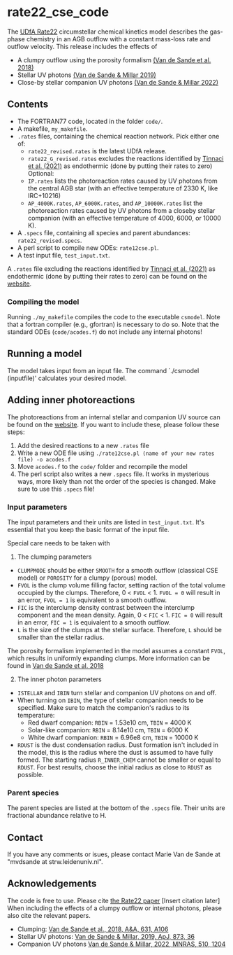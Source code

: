 # rate22_cse_code

The [UDfA Rate22](http://umistdatabase.net/) circumstellar chemical kinetics model describes the gas-phase chemistry in an AGB outflow with a constant mass-loss rate and outflow velocity.
This release includes the effects of
- A clumpy outflow using the porosity formalism [(Van de Sande et al. 2018)](https://ui.adsabs.harvard.edu/abs/2018A&A...616A.106V/abstract)
- Stellar UV photons [(Van de Sande & Millar 2019)](https://ui.adsabs.harvard.edu/abs/2019ApJ...873...36V/abstract)
- Close-by stellar companion UV photons [(Van de Sande & Millar 2022)](https://ui.adsabs.harvard.edu/abs/2022MNRAS.510.1204V/abstract)



## Contents
- The FORTRAN77 code, located in the folder `code/`.
- A makefile, `my_makefile`.
- `.rates` files, containing the chemical reaction network. 
Pick either one of:
  - `rate22_revised.rates` is the latest UDfA release.
  - `rate22_G_revised.rates` excludes the reactions identified by [Tinnaci et al. (2021)](https://ui.adsabs.harvard.edu/abs/2023ApJS..266...38T/abstract) as endothermic (done by putting their rates to zero)
Optional:
  - `IP.rates` lists the photoreaction rates caused by UV photons from the central AGB star (with an effective temperature of 2330 K, like IRC+10216)
  - `AP_4000K.rates`, `AP_6000K.rates`, and `AP_10000K.rates` list the photoreaction rates caused by UV photons from a closeby stellar companion (with an effective temperature of 4000, 6000, or 10000 K). 
- A `.specs` file, containing all species and parent abundances: `rate22_revised.specs`. 
- A perl script to compile new ODEs: `rate12cse.pl`.
- A test input file, `test_input.txt`.

A `.rates` file excluding the reactions identified by [Tinnaci et al. (2021)](https://ui.adsabs.harvard.edu/abs/2023ApJS..266...38T/abstract) as endothermic (done by putting their rates to zero) can be found on the [website](http://umistdatabase.net/).


### Compiling the model
Running `./my_makefile` compiles the code to the executable `csmodel`. Note that a fortran compiler (e.g., gfortran) is necessary to do so.
Note that the standard ODEs (`code/acodes.f`) do not include any internal photons!


## Running a model

The model takes input from an input file.
The command `./csmodel (inputfile)' calculates your desired model.

## Adding inner photoreactions

The photoreactions from an internal stellar and companion UV source can be found on the [website](http://umistdatabase.net/).
If you want to include these, please follow these steps:
1. Add the desired reactions to a new `.rates` file
2. Write a new ODE file using `./rate12cse.pl (name of your new rates file) -o acodes.f`
3. Move `acodes.f` to the `code/` folder and recompile the model
4. The perl script also writes a new `.specs` file. It works in mysterious ways, more likely than not the order of the species is changed. Make sure to use this `.specs` file!



### Input parameters 

The input parameters and their units are listed in `test_input.txt`. It's essential that you keep the basic format of the input file.

Special care needs to be taken with
1. The clumping parameters
  - `CLUMPMODE` should be either `SMOOTH` for a smooth outflow (classical CSE model) or `POROSITY` for a clumpy (porous) model.
  - `FVOL` is the clump volume filling factor, setting raction of the total volume occupied by the clumps. 
  Therefore, 0 < `FVOL` < 1. `FVOL = 0` will result in an error, `FVOL = 1` is equivalent to a smooth outflow.
  - `FIC` is the interclump density contrast between the interclump component and the mean density.
  Again, 0 < `FIC` < 1. `FIC = 0` will result in an error, `FIC = 1` is equivalent to a smooth outflow.
  - `L` is the size of the clumps at the stellar surface. Therefore, `L` should be smaller than the stellar radius. 
  
The porosity formalism implemented in the model assumes a constant `FVOL`, which results in uniformly expanding clumps. 
More information can be found in [Van de Sande et al. 2018](https://ui.adsabs.harvard.edu/abs/2018A&A...616A.106V/abstract)

2. The inner photon parameters
  - `ISTELLAR` and `IBIN` turn stellar and companion UV photons on and off.
  - When turning on `IBIN`, the type of stellar companion needs to be specified. Make sure to match the companion's radius to its temperature:
    - Red dwarf companion: `RBIN` = 1.53e10 cm, `TBIN` = 4000 K
    - Solar-like companion: `RBIN` = 8.14e10 cm, `TBIN` = 6000 K
    - White dwarf companion: `RBIN` = 6.96e8 cm, `TBIN` = 10000 K
  - `RDUST` is the dust condensation radius. Dust formation isn't included in the model, this is the radius where the dust is assumed to have fully formed. 
  The starting radius `R_INNER_CHEM` cannot be smaller or equal to `RDUST`. For best results, choose the initial radius as close to `RDUST` as possible.

### Parent species
The parent species are listed at the bottom of the `.specs` file.
Their units are fractional abundance relative to H.




## Contact

If you have any comments or isues, please contact Marie Van de Sande at "mvdsande at strw.leidenuniv.nl".

## Acknowledgements

The code is free to use. Please cite [the Rate22 paper](http://umistdatabase.net/) [Insert citation later]
When including the effects of a clumpy outflow or internal photons, please also cite the relevant papers. 
- Clumping: [Van de Sande et al., 2018, A&A, 631, A106](https://ui.adsabs.harvard.edu/abs/2018A&A...616A.106V/abstract)
- Stellar UV photons: [Van de Sande & Millar, 2019, ApJ, 873, 36](https://ui.adsabs.harvard.edu/abs/2019ApJ...873...36V/abstract)
- Companion UV photons [Van de Sande & Millar, 2022, MNRAS, 510, 1204](https://ui.adsabs.harvard.edu/abs/2022MNRAS.510.1204V/abstract)

